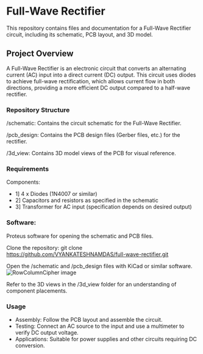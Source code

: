 # Full-Wave Rectifier
This repository contains files and documentation for a Full-Wave Rectifier circuit, including its schematic, PCB layout, and 3D model.

## Project Overview
A Full-Wave Rectifier is an electronic circuit that converts an alternating current (AC) input into a direct current (DC) output. 
This circuit uses diodes to achieve full-wave rectification, which allows current flow in both directions, providing a more efficient DC output compared to a half-wave rectifier.

### Repository Structure

/schematic: Contains the circuit schematic for the Full-Wave Rectifier.

/pcb_design: Contains the PCB design files (Gerber files, etc.) for the rectifier.

/3d_view: Contains 3D model views of the PCB for visual reference.

### Requirements
Components:
  - 1] 4 x Diodes (1N4007 or similar)
  - 2] Capacitors and resistors as specified in the schematic
  - 3] Transformer for AC input (specification depends on desired output)

### Software:

Proteus software for opening the schematic and PCB files.

Clone the repository:
git clone https://github.com/VYANKATESHNAMDAS/full-wave-rectifier.git

Open the /schematic and /pcb_design files with KiCad or similar software.
  ![RowColumnCipher image](PCB.png)

Refer to the 3D views in the /3d_view folder for an understanding of component placements.

### Usage
  - Assembly: Follow the PCB layout and assemble the circuit.
  - Testing: Connect an AC source to the input and use a multimeter to verify DC output voltage.
  - Applications: Suitable for power supplies and other circuits requiring DC conversion.  
